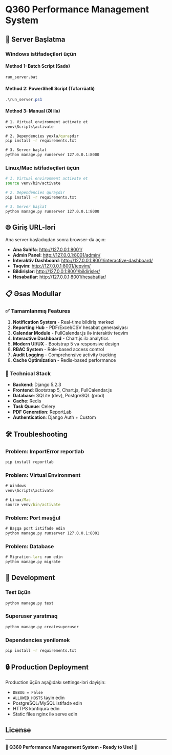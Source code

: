 # Q360 Performance Management System

## 🚀 Server Başlatma

### Windows istifadəçiləri üçün

#### Method 1: Batch Script (Sadə)

```cmd
run_server.bat
```

#### Method 2: PowerShell Script (Təfərrüatlı)

```powershell
.\run_server.ps1
```

#### Method 3: Manual (Əl ilə)

```cmd
# 1. Virtual environment activate et
venv\Scripts\activate

# 2. Dependencies yoxla/quraşdır  
pip install -r requirements.txt

# 3. Server başlat
python manage.py runserver 127.0.0.1:8000
```

### Linux/Mac istifadəçiləri üçün

```bash
# 1. Virtual environment activate et
source venv/bin/activate

# 2. Dependencies quraşdır
pip install -r requirements.txt

# 3. Server başlat
python manage.py runserver 127.0.0.1:8000
```

## 🌐 Giriş URL-ləri

Ana server başladıqdan sonra browser-də açın:

- **Ana Səhifə**: <http://127.0.0.1:8001/>
- **Admin Panel**: <http://127.0.0.1:8001/admin/>
- **İnteraktiv Dashboard**: <http://127.0.0.1:8001/interactive-dashboard/>
- **Təqvim**: <http://127.0.0.1:8001/teqvim/>
- **Bildirişlər**: <http://127.0.0.1:8001/bildirisler/>
- **Hesabatlar**: <http://127.0.0.1:8001/hesabatlar/>

## 📋 Əsas Modullar

### ✅ Tamamlanmış Features

1. **Notification System** - Real-time bildiriş mərkəzi
2. **Reporting Hub** - PDF/Excel/CSV hesabat generasiyası  
3. **Calendar Module** - FullCalendar.js ilə interaktiv təqvim
4. **Interactive Dashboard** - Chart.js ilə analytics
5. **Modern UI/UX** - Bootstrap 5 və responsive design
6. **RBAC System** - Role-based access control
7. **Audit Logging** - Comprehensive activity tracking
8. **Cache Optimization** - Redis-based performance

### 🔧 Technical Stack

- **Backend**: Django 5.2.3
- **Frontend**: Bootstrap 5, Chart.js, FullCalendar.js
- **Database**: SQLite (dev), PostgreSQL (prod)
- **Cache**: Redis
- **Task Queue**: Celery
- **PDF Generation**: ReportLab
- **Authentication**: Django Auth + Custom

## 🛠️ Troubleshooting

### Problem: ImportError reportlab

```cmd
pip install reportlab
```

### Problem: Virtual Environment

```cmd
# Windows
venv\Scripts\activate

# Linux/Mac  
source venv/bin/activate
```

### Problem: Port məşğul

```cmd
# Başqa port istifadə edin
python manage.py runserver 127.0.0.1:8001
```

### Problem: Database

```cmd
# Migration-ları run edin
python manage.py migrate
```

## 📝 Development

### Test üçün

```cmd
python manage.py test
```

### Superuser yaratmaq

```cmd
python manage.py createsuperuser
```

### Dependencies yeniləmək

```cmd
pip install -r requirements.txt
```

## 🔒 Production Deployment

Production üçün aşağıdakı settings-ləri dəyişin:

- `DEBUG = False`
- `ALLOWED_HOSTS` təyin edin
- PostgreSQL/MySQL istifadə edin  
- HTTPS konfiqurə edin
- Static files nginx ilə serve edin

## License

---

**🎉 Q360 Performance Management System - Ready to Use! 🎉**
